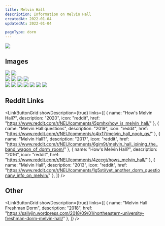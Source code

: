 ```yaml
---
title: Melvin Hall
description: Information on Melvin Hall
createdAt: 2022-01-04
updatedAt: 2022-01-04

pageType: dorm
---
```


<Expandable title="Floor Plans" variant="gray">
  <Image src={"/housing/melvin-hall/plan.jpg"} height={895} width={869} quality={50} /> 
</Expandable>

## Images

<Expandable title="Standard double" icon="image">
  <div className="grid grid-cols-1 md:grid-cols-3 lg:grid-cols-2 gap-base">
    <Image src={"/housing/melvin-hall/double1.png"} height={1760} width={3326} quality={50} /> 
    <Image src={"/housing/melvin-hall/double2.png"} height={1814} width={3184} quality={50} /> 
  </div>
</Expandable>

<Expandable title="Standard triple" icon="image">
  <div className="grid grid-cols-1 md:grid-cols-3 lg:grid-cols-2 gap-base">
    <Image src={"/housing/melvin-hall/triple1.png"} height={1720} width={2296} quality={50} /> 
    <Image src={"/housing/melvin-hall/triple2.png"} height={1720} width={2296} quality={50} /> 
    <Image src={"/housing/melvin-hall/triple3.png"} height={1720} width={2296} quality={50} /> 
    <Image src={"/housing/melvin-hall/triple4.png"} height={1720} width={2296} quality={50} /> 
  </div>
</Expandable>

<Expandable title="Standard single" icon="image">
  <div className="grid grid-cols-1 md:grid-cols-3 lg:grid-cols-2 gap-base">
    <Image src={"/housing/melvin-hall/single1.png"} height={1718} width={2286} quality={50} /> 
    <Image src={"/housing/melvin-hall/single2.png"} height={1718} width={2286} quality={50} /> 
    <Image src={"/housing/melvin-hall/single3.png"} height={1718} width={2286} quality={50} /> 
    <Image src={"/housing/melvin-hall/single4.png"} height={1718} width={2286} quality={50} /> 
    <Image src={"/housing/melvin-hall/single5.png"} height={1718} width={2286} quality={50} /> 
    <Image src={"/housing/melvin-hall/single6.png"} height={1688} width={1268} quality={50} /> 
    <Image src={"/housing/melvin-hall/single7.png"} height={1688} width={1268} quality={50} /> 
  </div>
</Expandable>

<Expandable title="Videos" icon="video" variant="gray">
  <div className="grid grid-cols-1 gap-base">
    <YoutubeEmbed videoId="XIyJCbEV-rE" />
  </div>
</Expandable>

## Reddit Links

<LinkButtonGrid showDescription={true} links={[
{
name: "How's Melvin Hall?",
description: "2020",
icon: "reddit",
href: "https://www.reddit.com/r/NEU/comments/i5pmhx/how_is_melvin_hall/"
},
{
name: "Melvin Hall questions",
description: "2019",
icon: "reddit",
href: "https://www.reddit.com/r/NEU/comments/c4ix17/melvin_hall_noob_qs/"
},
{
name: "Melvin Hall?",
description: "2017",
icon: "reddit",
href: "https://www.reddit.com/r/NEU/comments/6gim9t/melvin_hall_joining_the_band_wagon_of_dorm_room/"
},
{
name: "How's Melvin Hall?",
description: "2016",
icon: "reddit",
href: "https://www.reddit.com/r/NEU/comments/4zecgt/hows_melvin_hall/"
},
{
name: "Melvin Hall",
description: "2013",
icon: "reddit",
href: "https://www.reddit.com/r/NEU/comments/1g5xtj/yet_another_dorm_questionany_info_on_melvin/"
},
]} />

## Other

<LinkButtonGrid showDescription={true} links={[
{
name: "Melvin Hall Freshman Dorm",
description: "2018",
href: "https://sallyjin.wordpress.com/2018/09/01/northeastern-university-freshman-dorm-melvin-hall/"
},
]} />
